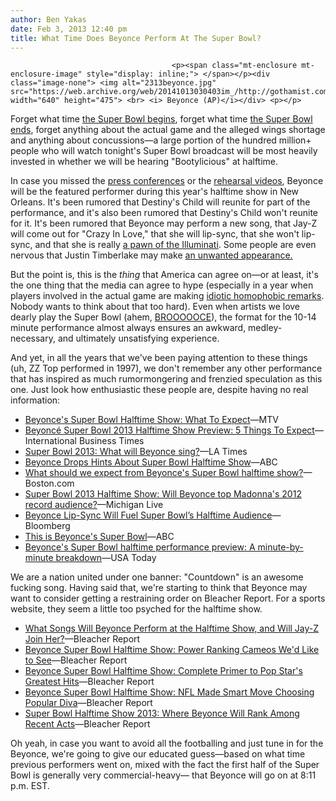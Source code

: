 ```yaml
---
author: Ben Yakas
date: Feb 3, 2013 12:40 pm
title: What Time Does Beyonce Perform At The Super Bowl?
---
```


	
										<p><span class="mt-enclosure mt-enclosure-image" style="display: inline;"> </span></p><div class="image-none"> <img alt="2313beyonce.jpg" src="https://web.archive.org/web/20141013030403im_/http://gothamist.com/attachments/byakas/2313beyonce.jpg" width="640" height="475"> <br> <i> Beyonce (AP)</i></div> <p></p>

<p>Forget what time <a href="https://web.archive.org/web/20141013030403/http://gothamist.com/2013/02/02/the_9_best_what_time_is_the_super_b.php">the Super Bowl begins</a>, forget what time <a href="https://web.archive.org/web/20141013030403/http://gothamist.com/2012/02/05/what_time_does_the_super_bowl_end.php">the Super Bowl ends</a>, forget anything about the actual game and the alleged wings shortage and anything about concussions&#x2014;a large portion of the hundred million+ people who will watch tonight&apos;s Super Bowl broadcast will be most heavily invested in whether we will be hearing &quot;Bootylicious&quot; at halftime. </p>

<p>In case you missed the <a href="https://web.archive.org/web/20141013030403/http://dcist.com/2013/01/beyonce_can_sing_the_national_anthe.php">press conferences</a> or the <a href="https://web.archive.org/web/20141013030403/http://www.youtube.com/watch?feature=player_embedded&amp;v=dkr_lhpH0qE">rehearsal videos</a>, Beyonce will be the featured performer during this year&apos;s halftime show in New Orleans. It&apos;s been rumored that Destiny&apos;s Child will reunite for part of the performance, and it&apos;s also been rumored that Destiny&apos;s Child won&apos;t reunite for it. It&apos;s been rumored that Beyonce may perform a new song, that Jay-Z will come out for &quot;Crazy In Love,&quot; that she will lip-sync, that she won&apos;t lip-sync, and that she is really <a href="https://web.archive.org/web/20141013030403/http://gawker.com/5981088/this-years-illuminati+super-bowl-connection-is-more-sinister-than-ever">a pawn of the Illuminati</a>. Some people are even nervous that Justin Timberlake may make <a href="https://web.archive.org/web/20141013030403/http://gothamist.com/2013/01/30/please_dont_let_justin_timberlake_b.php">an unwanted appearance.</a> </p>

<p>But the point is, this is the <em>thing</em> that America can agree on&#x2014;or at least, it&apos;s the one thing that the media can agree to hype (especially in a year when players involved in the actual game are making <a href="https://web.archive.org/web/20141013030403/http://deadspin.com/5980628/chris-culliver-was-asked-almost-100-questions-today-about-his-anti+gay+teammate-comments?tag=chris-culliver">idiotic homophobic remarks</a>. Nobody wants to think about that too hard). Even when artists we love dearly play the Super Bowl (ahem, <a href="https://web.archive.org/web/20141013030403/http://gothamist.com/tags/brucespringsteen">BROOOOOCE</a>), the format for the 10-14 minute performance almost always ensures an awkward, medley-necessary, and ultimately unsatisfying experience. </p>

<p>And yet, in all the years that we&apos;ve been paying attention to these things (uh, ZZ Top performed in 1997), we don&apos;t remember any other performance that has inspired as much rumormongering and frenzied speculation as this one. Just look how enthusiastic these people are, despite having no real information:</p>

<ul>
	<li><a href="https://web.archive.org/web/20141013030403/http://www.mtv.com/news/articles/1701263/beyonce-super-bowl-halftime-performance-predictions.jhtml">Beyonce&apos;s Super Bowl Halftime Show: What To Expect</a>&#x2014;MTV</li>
	<li><a href="https://web.archive.org/web/20141013030403/http://www.ibtimes.com/beyonce-super-bowl-2013-halftime-show-preview-5-things-expect-1052762">Beyonc&#xE9; Super Bowl 2013 Halftime Show Preview: 5 Things To Expect</a>&#x2014;International Business Times</li>
	<li><a href="https://web.archive.org/web/20141013030403/http://www.latimes.com/entertainment/music/posts/la-et-ms-super-bowl-2013-what-will-beyonce-sing-20130201,0,2438865.story">Super Bowl 2013: What will Beyonce sing?</a>&#x2014;LA Times</li>
	<li><a href="https://web.archive.org/web/20141013030403/http://abcnews.go.com/blogs/entertainment/2013/02/beyonce-drops-hints-about-super-bowl-halftime-show/">Beyonce Drops Hints About Super Bowl Halftime Show</a>&#x2014;ABC</li>
	<li><a href="https://web.archive.org/web/20141013030403/http://www.boston.com/ae/music/blog/2013/02/what_should_we.html">What should we expect from Beyonce&apos;s Super Bowl halftime show?</a>&#x2014;Boston.com</li>
	<li><a href="https://web.archive.org/web/20141013030403/http://www.mlive.com/entertainment/index.ssf/2013/02/super_bowl_2013_haltime_show_w.html">Super Bowl 2013 Halftime Show: Will Beyonce top Madonna&apos;s 2012 record audience?</a>&#x2014;Michigan Live</li>
	<li><a href="https://web.archive.org/web/20141013030403/http://www.bloomberg.com/news/2013-02-01/beyonc-lip-sync-will-fuel-super-bowl-s-halftime-audience.html">Beyonce Lip-Sync Will Fuel Super Bowl&#x2019;s Halftime Audience</a>&#x2014;Bloomberg</li>
	<li><a href="https://web.archive.org/web/20141013030403/http://abcnews.go.com/ABC_Univision/Entertainment/beyonces-super-bowl/story?id=18390685">This is Beyonce&apos;s Super Bowl</a>&#x2014;ABC</li>
	<li><a href="https://web.archive.org/web/20141013030403/http://www.usatoday.com/story/gameon/2013/01/31/beyonce-super-bowl-halftime-prediction-setlist/1880381/">Beyonce&apos;s Super Bowl halftime performance preview: A minute-by-minute breakdown</a>&#x2014;USA Today</li>
</ul>

<p>We are a nation united under one banner: &quot;Countdown&quot; is an awesome fucking song. Having said that, we&apos;re starting to think that Beyonce may want to consider getting a restraining order on Bleacher Report. For a sports website, they seem a little too psyched for the halftime show.</p>

<ul>
	<li><a href="https://web.archive.org/web/20141013030403/http://bleacherreport.com/articles/1512503-what-songs-will-beyonce-perform-at-the-halftime-show-and-will-jay-z-join-her">What Songs Will Beyonce Perform at the Halftime Show, and Will Jay-Z Join Her?</a>&#x2014;Bleacher Report</li>
	<li><a href="https://web.archive.org/web/20141013030403/http://bleacherreport.com/articles/1512886-beyonce-super-bowl-halftime-show-power-ranking-cameos-wed-like-to-see">Beyonce Super Bowl Halftime Show: Power Ranking Cameos We&apos;d Like to See</a>&#x2014;Bleacher Report</li>
	<li><a href="https://web.archive.org/web/20141013030403/http://bleacherreport.com/articles/1512952-beyonce-super-bowl-halftime-show-complete-primer-to-pop-stars-greatest-hits">Beyonce Super Bowl Halftime Show: Complete Primer to Pop Star&apos;s Greatest Hits</a>&#x2014;Bleacher Report</li>
	<li><a href="https://web.archive.org/web/20141013030403/http://bleacherreport.com/articles/1510712-beyonce-super-bowl-halftime-show-nfl-made-smart-move-choosing-popular-diva">Beyonce Super Bowl Halftime Show: NFL Made Smart Move Choosing Popular Diva</a>&#x2014;Bleacher Report</li>
	<li><a href="https://web.archive.org/web/20141013030403/http://bleacherreport.com/articles/1512826-super-bowl-halftime-show-2013-where-beyonce-will-rank-among-recent-acts">Super Bowl Halftime Show 2013: Where Beyonce Will Rank Among Recent Acts</a>&#x2014;Bleacher Report</li>
</ul>

<p>Oh yeah, in case you want to avoid all the footballing and just tune in for the Beyonce, we&apos;re going to give our educated guess&#x2014;based on what time previous performers went on, mixed with the fact the first half of the Super Bowl is generally very commercial-heavy&#x2014; that Beyonce will go on at 8:11 p.m. EST. </p>					
										
									
				